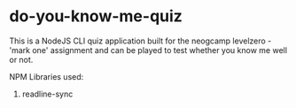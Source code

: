 # do-you-know-me-quiz

This is a NodeJS CLI quiz application built for the neogcamp levelzero - 'mark one' assignment and can be played to test whether you know me well or not.

NPM Libraries used:
1. readline-sync